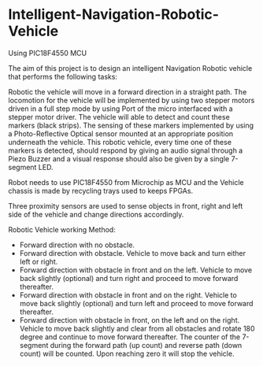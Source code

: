 # Intelligent-Navigation-Robotic-Vehicle
Using PIC18F4550 MCU

The aim of this project is to design an intelligent Navigation Robotic vehicle that performs the following tasks:

Robotic the vehicle will move in a forward direction in a straight path. The locomotion for the vehicle will be implemented by using two stepper motors driven in a full step mode by using Port of the micro interfaced with a stepper motor driver.
The vehicle will able to detect and count these markers (black strips). The sensing of these markers implemented by using a Photo-Reflective Optical sensor mounted at an appropriate position underneath the vehicle.
This robotic vehicle, every time one of these markers is detected, should respond by giving an audio signal through a Piezo Buzzer and a visual response should also be given by a single 7-segment LED.


Robot needs to use PIC18F4550 from Microchip as MCU and the Vehicle chassis is made by recycling trays used to keeps FPGAs.

Three proximity sensors are used to sense objects in front, right and left side of the vehicle and change directions accordingly.

Robotic Vehicle working Method: 

- Forward direction with no obstacle. 
- Forward direction with obstacle. Vehicle to move back and turn either left or right. 
- Forward direction with obstacle in front and on the left. Vehicle to move back slightly (optional) and turn right and proceed to move forward thereafter. 
- Forward direction with obstacle in front and on the right. Vehicle to move back slightly (optional) and turn left and proceed to move forward thereafter. 
- Forward direction with obstacle in front, on the left and on the right. Vehicle to move back slightly and clear from all obstacles and rotate 180 degree and continue to move forward thereafter. The counter of the 7-segment during the forward path (up count) and reverse path (down count) will be counted. Upon reaching zero it will stop the vehicle.
